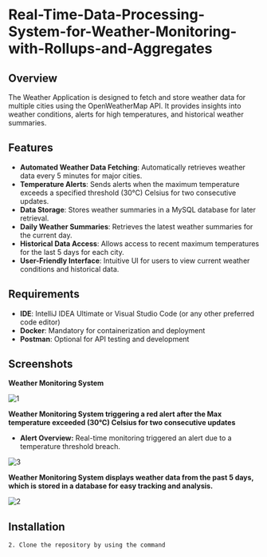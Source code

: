 # Real-Time-Data-Processing-System-for-Weather-Monitoring-with-Rollups-and-Aggregates

## Overview
The Weather Application is designed to fetch and store weather data for multiple cities using the OpenWeatherMap API. It provides insights into weather conditions, alerts for high temperatures, and historical weather summaries.

## Features
- **Automated Weather Data Fetching**: Automatically retrieves weather data every 5 minutes for major cities.
- **Temperature Alerts**: Sends alerts when the maximum temperature exceeds a specified threshold (30°C) Celsius for two
 consecutive updates.
- **Data Storage**: Stores weather summaries in a MySQL database for later retrieval.
- **Daily Weather Summaries**: Retrieves the latest weather summaries for the current day.
- **Historical Data Access**: Allows access to recent maximum temperatures for the last 5 days for each city.
- **User-Friendly Interface**: Intuitive UI for users to view current weather conditions and historical data.

## Requirements
- **IDE**: IntelliJ IDEA Ultimate or Visual Studio Code (or any other preferred code editor)
- **Docker**: Mandatory for containerization and deployment
- **Postman**: Optional for API testing and development

## Screenshots

**Weather Monitoring System**

![1](https://github.com/user-attachments/assets/5eebf415-12aa-44a2-8ac4-074669bf6dd3)

**Weather Monitoring System triggering a red alert after the Max temperature exceeded (30°C) Celsius for two
consecutive updates**

- **Alert Overview:** Real-time monitoring triggered an alert due to a temperature threshold breach.

![3](https://github.com/user-attachments/assets/0d6efcff-3725-4998-a61e-e0b5a710942d)

**Weather Monitoring System displays weather data from the past 5 days, which is stored in a database for easy tracking and analysis.**

![2](https://github.com/user-attachments/assets/a7cd3529-09a0-4048-a3ca-3528a61acd79)

## Installation

 ```1. Open a Terminal
 2. Clone the repository by using the command
    






